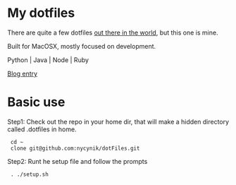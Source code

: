 # My dotfiles

There are quite a few dotfiles [out there in the world](https://dotfiles.github.io/), but this one is mine.

Built for MacOSX, mostly focused on development.

Python | Java | Node | Ruby

[Blog entry](http://mikelynchgames.com/software-development/setting-up-a-new-mac-for-development/)

# Basic use

Step1: Check out the repo in your home dir, that will make a hidden directory called .dotfiles in home.

     cd ~
     clone git@github.com:nycynik/dotFiles.git
     
Step2: Runt he setup file and follow the prompts

     . ./setup.sh
     


